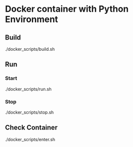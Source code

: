 # Docker container with Python Environment

## Build 
./docker_scripts/build.sh

## Run 
### Start
./docker_scripts/run.sh
### Stop
./docker_scripts/stop.sh

## Check Container
./docker_scripts/enter.sh


